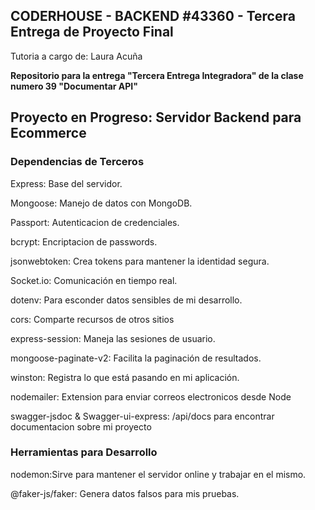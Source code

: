 

## CODERHOUSE - BACKEND #43360 - Tercera Entrega de Proyecto Final

Tutoria a cargo de: Laura Acuña

**Repositorio para la entrega "Tercera Entrega Integradora" de la clase numero 39 "Documentar API"**

## Proyecto en Progreso: Servidor Backend para Ecommerce

### Dependencias de Terceros
Express: Base del servidor.

Mongoose: Manejo de datos con MongoDB.

Passport: Autenticacion de credenciales.


bcrypt: Encriptacion de passwords.

jsonwebtoken: Crea tokens para mantener la identidad segura.

Socket.io: Comunicación en tiempo real.

dotenv: Para esconder datos sensibles de mi desarrollo.

cors: Comparte recursos de otros sitios

express-session: Maneja las sesiones de usuario.

mongoose-paginate-v2: Facilita la paginación de resultados.

winston: Registra lo que está pasando en mi aplicación.

nodemailer: Extension para enviar correos 
electronicos desde Node

swagger-jsdoc & Swagger-ui-express: /api/docs para encontrar documentacion sobre mi proyecto

### Herramientas para Desarrollo

nodemon:Sirve para mantener el servidor online y trabajar en el mismo.

@faker-js/faker: Genera datos falsos para mis pruebas.

